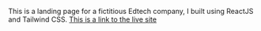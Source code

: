This is a landing page for a fictitious Edtech company, I built using ReactJS and Tailwind CSS. [This is a link to the live site](https://edtech-landing-page-khaki.vercel.app/)
